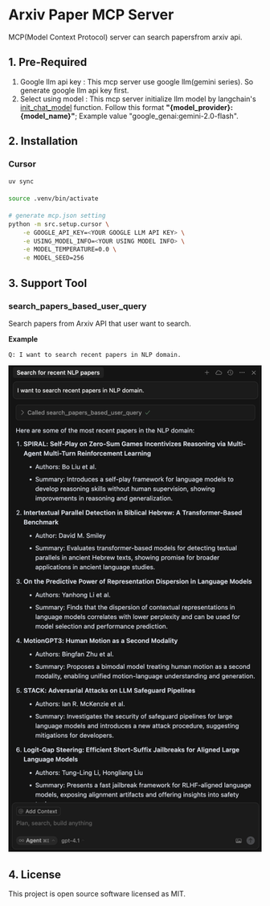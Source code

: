 # Arxiv Paper MCP Server
MCP(Model Context Protocol) server can search papersfrom arxiv api.

## 1. Pre-Required
1. Google llm api key : This mcp server use google llm(gemini series). So generate google llm api key first.
2. Select using model : This mcp server initialize llm model by langchain's [init_chat_model](https://python.langchain.com/api_reference/langchain/chat_models/langchain.chat_models.base.init_chat_model.html) function. Follow this format **"{model_provider}:{model_name}"**; Example value "google_genai:gemini-2.0-flash".

## 2. Installation
### Cursor
```sh
uv sync

source .venv/bin/activate

# generate mcp.json setting
python -m src.setup.cursor \
    -e GOOGLE_API_KEY=<YOUR GOOGLE LLM API KEY> \
    -e USING_MODEL_INFO=<YOUR USING MODEL INFO> \
    -e MODEL_TEMPERATURE=0.0 \
    -e MODEL_SEED=256
```

## 3. Support Tool
### search_papers_based_user_query
Search papers from Arxiv API that user want to search.

**Example**
```
Q: I want to search recent papers in NLP domain.
```
<img src="./resource/search_papers_based_user_query_tool_example.png">

## 4. License
This project is open source software licensed as MIT.
